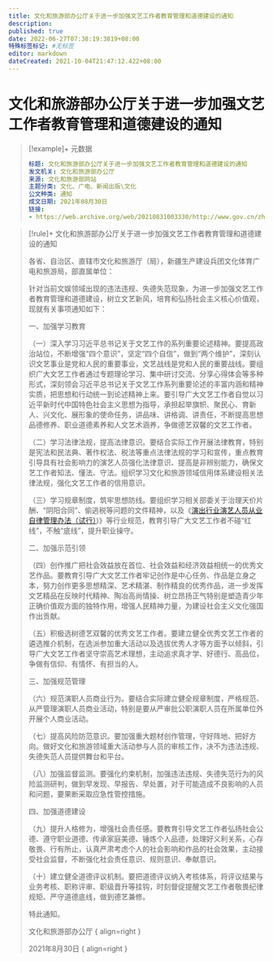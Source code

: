 ```yaml
---
title: 文化和旅游部办公厅关于进一步加强文艺工作者教育管理和道德建设的通知
description:
published: true
date: 2022-06-27T07:38:19:3819+08:00
特殊标签标记: #无标签
editor: markdown
dateCreated: 2021-10-04T21:47:12.422+08:00
---
```


# 文化和旅游部办公厅关于进一步加强文艺工作者教育管理和道德建设的通知

> [!example]+ 元数据
>
> ```YAML
> 标题: 文化和旅游部办公厅关于进一步加强文艺工作者教育管理和道德建设的通知
> 发文机关: 文化和旅游部办公厅
> 来源: 文化和旅游部网站
> 主题分类: 文化、广电、新闻出版\文化
> 公文种类: 通知
> 成文日期: 2021年08月30日
> 链接:
> - https://web.archive.org/web/20210831003330/http://www.gov.cn/zhengce/zhengceku/2021-08/30/content_5634257.htm
> ```

> [!rule]+ 文化和旅游部办公厅关于进一步加强文艺工作者教育管理和道德建设的通知
>
> 各省、自治区、直辖市文化和旅游厅（局），新疆生产建设兵团文化体育广电和旅游局，部直属单位：
>
> 针对当前文娱领域出现的违法违规、失德失范现象，为进一步加强文艺工作者教育管理和道德建设，树立文艺新风，培育和弘扬社会主义核心价值观，现就有关事项通知如下：
>
> 一、加强学习教育
>
> （一）深入学习习近平总书记关于文艺工作的系列重要论述精神。要提高政治站位，不断增强“四个意识”，坚定“四个自信”，做到“两个维护”，深刻认识文艺事业是党和人民的重要事业，文艺战线是党和人民的重要战线。要组织广大文艺工作者通过专题理论学习、集中研讨交流、分享心得体会等多种形式，深刻领会习近平总书记关于文艺工作系列重要论述的丰富内涵和精神实质，把思想和行动统一到论述精神上来。要引导广大文艺工作者自觉以习近平新时代中国特色社会主义思想为指导，承担起举旗帜、聚民心、育新人、兴文化、展形象的使命任务，讲品味、讲格调、讲责任，不断提高思想品德修养、职业道德素养和人文艺术涵养，争做德艺双馨的文艺工作者。
>
> （二）学习法律法规，提高法律意识。要结合实际工作开展法律教育，特别是宪法和民法典、著作权法、税法等重点法律法规的学习和宣传，重点教育引导具有社会影响力的演艺人员强化法律意识、提高是非辨别能力，确保文艺工作者知法、懂法、守法。组织学习文化和旅游领域信用体系建设相关法律法规，强化文艺工作者的信用意识。
>
> （三）学习规章制度，筑牢思想防线。要组织学习相关部委关于治理天价片酬、“阴阳合同”、偷逃税等问题的文件精神，以及《[演出行业演艺人员从业自律管理办法（试行）][])》等行业规范，教育引导广大文艺工作者不碰“红线”，不触“底线”，提升职业操守。
>
> 二、加强示范引领
>
> （四）创作推广把社会效益放在首位、社会效益和经济效益相统一的优秀文艺作品。要教育引导广大文艺工作者牢记创作是中心任务、作品是立身之本，努力创作更多思想精深、艺术精湛、制作精良的优秀作品，进一步发挥文艺精品在反映时代精神、陶冶高尚情操、树立昂扬正气特别是塑造青少年正确价值观方面的独特作用，增强人民精神力量，为建设社会主义文化强国作出贡献。
>
> （五）积极选树德艺双馨的优秀文艺工作者。要建立健全优秀文艺工作者的遴选推介机制，在选派参加重大活动以及选拔优秀人才等方面予以倾斜，引导广大文艺工作者坚守崇高艺术理想，主动追求真才学、好德行、高品位，争做有信仰、有情怀、有担当的人。
>
> 三、加强规范管理
>
> （六）规范演职人员商业行为。要结合实际建立健全规章制度，严格规范、从严管理演职人员商业活动，特别是要从严审批公职演职人员在所属单位外开展个人商业活动。
>
> （七）提高风险防范意识。要加强重大题材创作管理，守好阵地、把好方向。做好文化和旅游领域重大活动参与人员的审核工作，决不为违法违规、失德失范人员提供舞台和平台。
>
> （八）加强监督监测。要强化约束机制，加强违法违规、失德失范行为的风险监测研判，做到早发现、早报告、早处置，对于可能造成不良影响的人员和问题，要果断采取应急性管控措施。
>
> 四、加强道德建设
>
> （九）提升人格修为，增强社会责任感。要教育引导文艺工作者弘扬社会公德、遵守职业道德、传承家庭美德、锤炼个人品德，处理好义利关系，心存敬畏、行有所止，认真严肃考虑个人的社会影响和作品的社会效果，主动接受社会监督，不断强化社会责任意识、规则意识、奉献意识。
>
> （十）建立健全道德评议机制。要把道德评议纳入考核体系，将评议结果与业务考核、职称评审、职级晋升等挂钩，时刻督促提醒文艺工作者敬畏纪律规矩、严守道德底线，做到德艺兼修。
>
> 特此通知。
>
> 文化和旅游部办公厅
> { align=right }
>
> 2021年8月30日
> { align=right }

[演出行业演艺人员从业自律管理办法（试行）]: /rule/行业协会/演出行业演艺人员从业自律管理办法.md
